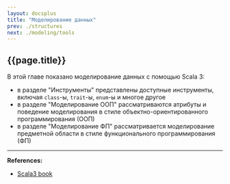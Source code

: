 ```yaml
---
layout: docsplus
title: "Моделирование данных"
prev: ./structures
next: ./modeling/tools
---
```


## {{page.title}}

В этой главе показано моделирование данных с помощью Scala 3:
- в разделе "Инструменты" представлены доступные инструменты, включая `class`-ы, `trait`-ы, `enum`-ы и многое другое
- в разделе "Моделирование ООП" рассматриваются атрибуты и поведение моделирования в стиле объектно-ориентированного программирования (ООП)
- в разделе "Моделирование ФП" рассматривается моделирование предметной области в стиле функционального программирования (ФП)

---

**References:**
- [Scala3 book](https://docs.scala-lang.org/scala3/book/domain-modeling-intro.html)
